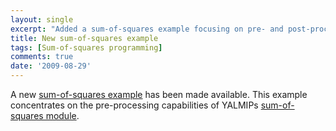 ```yaml
---
layout: single
excerpt: "Added a sum-of-squares example focusing on pre- and post-processing capabilities."
title: New sum-of-squares example
tags: [Sum-of-squares programming]
comments: true
date: '2009-08-29'
---
```


A new [sum-of-squares example](/example/moresos) has been made available. This example concentrates on the pre-processing capabilities of YALMIPs [sum-of-squares module](/tutorial/sumofsquaresprogramming).
